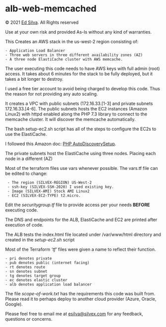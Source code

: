 # alb-web-memcached


© 2021 [Ed Silva](esilva@silvex.com).
All Rights reserved



Use at your own risk and provided As-Is without any kind of warranties. 

This Creates an AWS stack in the us-west-2 region consisting of: 

    - Application Load Balancer
    - Three web servers in three different availability zones (AZ)
    - A three node ElastiCache cluster with AWS memcache. 

The user executing this code needs to have AWS keys with full admin (root) access.
It takes about 6 minutes for the stack to be fully deployed, but it takes a bit longer to destroy.

I used a free tier account to avoid being charged to develop this code.
Thus the reason for not providing any auto scaling.

It creates a VPC with public subnets (172.16.33.[1-3] and private subnets 172.16.33.[4-6].
  The public subnets hosts the EC2 instances (Amazon Linux2) with httpd enabled along 
  the PHP 7.3 library to connect to the memcache cluster. It will discover the memcache automatically.
  
  The bash setup-ec2.sh script has all of the steps to configure the EC2s to use the ElastiCache.
  
  I followed this Amazon doc: [PHP AutoDiscoverySetup](https://docs.aws.amazon.com/AmazonElastiCache/latest/mem-ug/Appendix.PHPAutoDiscoverySetup.Installing.html).
  

  The private subnets host the ElastiCache using three nodes. Placing each node
  in a different (AZ)
  
  Most of the terraform files use vars whenever possible.
    The vars.tf file can be edited to change:
    
     - The region (SILVEX-REGION) US-West-2
     - ssh-key (SILVEX-SSH-2020) I used existing key. 
     - Image (SILVEX-AMI) Stock AMI Linux2
     - EC2 (SILVEX-EC2-TYPE) t2.micro.
     
  Edit the *securitygroup.tf* file to provide access per your needs **BEFORE** executing code.
    
  The DNS and endpoints for the ALB, ElastiCache and EC2 are printed after execution of code.
  
  The ALB tests the index.html file located under /var/www/html directory and created in the *setup-ec2.sh* script
  
  Most of the Terraform *'tf'* files were given a name to reflect their function.
  
    - pri denotes private
    - pub denotes public (internet facing)
    - rt denotes route
    - sn denotes subnet
    - tg denotes target group
    - ec denotes elastic cluster
    - alb denotes application load balancer
  
  The file *scope-of-work.txt* has the requirements this code was built from.
  Please read it to perhaps deploy to another cloud provider (Azure, Oracle, Google).
  
Please feel free to email me at esilva@silvex.com for any feedback, questions or concerns.
